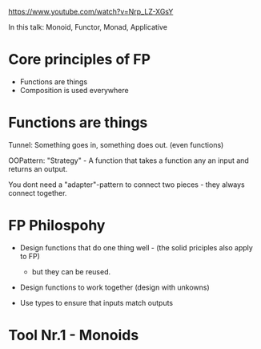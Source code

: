 https://www.youtube.com/watch?v=Nrp_LZ-XGsY

In this talk: Monoid, Functor, Monad, Applicative

# Core principles of FP

* Functions are things
* Composition is used everywhere

# Functions are things

Tunnel: Something goes in, something does out. (even functions)

OOPattern: "Strategy" - A function that takes a function any an input and returns an output.

You dont need a "adapter"-pattern to connect two pieces - they always connect together.

# FP Philospohy

* Design functions that do one thing well - (the solid priciples also apply to FP)
  * but they can be reused.
  
* Design functions to work together (design with unkowns)

* Use types to ensure that inputs match outputs

# Tool Nr.1 - Monoids

